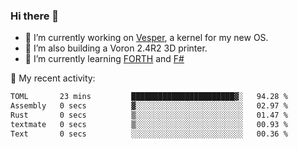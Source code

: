 ### Hi there 👋

<!--
**berkus/berkus** is a ✨ _special_ ✨ repository because its `README.md` (this file) appears on your GitHub profile.

Here are some ideas to get you started:

- 🔭 I’m currently working on ...
- 🌱 I’m currently learning ...
- 👯 I’m looking to collaborate on ...
- 🤔 I’m looking for help with ...
- 💬 Ask me about ...
- 📫 How to reach me: ...
- 😄 Pronouns: ...
- ⚡ Fun fact: ...
-->

- 🔭 I’m currently working on [Vesper](https://github.com/metta-systems/vesper), a kernel for my new OS.
- 🔭 I’m also building a Voron 2.4R2 3D printer.
- 🌱 I’m currently learning [FORTH](http://forth.com/starting-forth/) and [F#](https://fsharpforfunandprofit.com/)

💼 My recent activity:

<!--START_SECTION:waka-->

```txt
TOML       23 mins         ███████████████████████▓░   94.28 %
Assembly   0 secs          ▓░░░░░░░░░░░░░░░░░░░░░░░░   02.97 %
Rust       0 secs          ▒░░░░░░░░░░░░░░░░░░░░░░░░   01.47 %
textmate   0 secs          ▒░░░░░░░░░░░░░░░░░░░░░░░░   00.93 %
Text       0 secs          ░░░░░░░░░░░░░░░░░░░░░░░░░   00.36 %
```

<!--END_SECTION:waka-->
